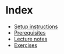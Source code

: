 # Index

* [Setup instructions](setup.html)
* [Prerequisites](prerequisites.html)
* [Lecture notes](notes.html)
* [Exercises](exercises.html)